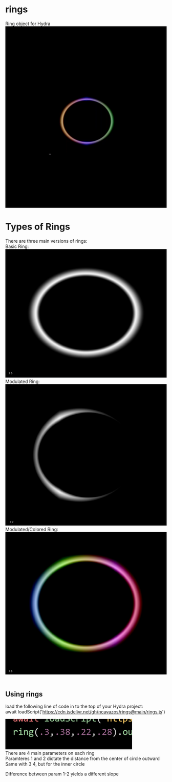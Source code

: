 # rings
Ring object for Hydra<br>
![](rings.gif)</br>
# Types of Rings</br>
There are three main versions of rings:</br>
Basic Ring:</br>
![](Ring.png)</br>
Modulated Ring:</br>
![](mRing.png)</br>
Modulated/Colored Ring:</br>
![](mcRing.png)</br></br>
## Using rings</br>
load the following line of code in to the top of your Hydra project:</br>
await loadScript('https://cdn.jsdelivr.net/gh/ncavazos/rings@main/rings.js')

![](parameters.png)</br>
There are 4 main parameters on each ring</br>
Paramteres 1 and 2 dictate the distance from the center of circle outward</br>
Same with 3 4, but for the inner circle</br>

Difference between param 1-2 yields a different slope
